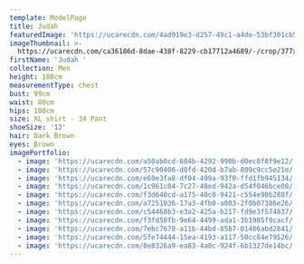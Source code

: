 ```yaml
---
template: ModelPage
title: Judah
featuredImage: 'https://ucarecdn.com/4ad919e3-d257-49c1-a4de-53bf301cb506/'
imageThumbnail: >-
  https://ucarecdn.com/ca36186d-8dae-438f-8229-cb17712a4689/-/crop/377x518/175,31/-/preview/
firstName: 'Judah '
collection: Men
height: 188cm
measurementType: chest
bust: 99cm
waist: 80cm
hips: 100cm
size: XL shirt - 34 Pant
shoeSize: '12'
hair: Dark Brown
eyes: Brown
imagePortfolio:
  - image: 'https://ucarecdn.com/a50ab0cd-604b-4292-990b-d0ec8f8f9e12/'
  - image: 'https://ucarecdn.com/57c90406-d0fd-420d-b7ab-809c9cc5e21e/'
  - image: 'https://ucarecdn.com/e69e3fa8-df04-499a-93f0-ffd1fb945134/'
  - image: 'https://ucarecdn.com/1c961c04-7c27-48ed-942a-d54f046bce08/'
  - image: 'https://ucarecdn.com/f3d640cd-a175-40c0-9421-c554e90b288f/'
  - image: 'https://ucarecdn.com/a7251036-17a3-4fb0-a003-2f0b07386e26/'
  - image: 'https://ucarecdn.com/c54468b3-e3a2-425a-b217-fd9e3f574837/'
  - image: 'https://ucarecdn.com/f3fd58fb-9e64-4499-ada1-3b1985f9cacf/'
  - image: 'https://ucarecdn.com/7ebc7670-a11b-44bd-85b7-01486abd2841/'
  - image: 'https://ucarecdn.com/5fe74444-15ea-4193-a117-50cc84e79526/'
  - image: 'https://ucarecdn.com/8e8326a9-ea83-4a0c-924f-6b1327de14bc/'
---
```


